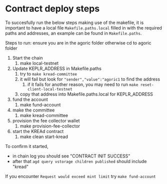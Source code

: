 # Contract deploy steps

To succesfully run the below steps making use of the makefile, it is important to have a local file `Makefile.paths.local` filled in with the required paths and addresses, an example can be found in `Makefile.paths`.

Steps to run:
ensure you are in the agoric folder otherwise cd to agoric folder

1. Start the chain
   1. make local-testnet
2. Update KEPLR_ADDRESS in Makefile.paths
   1. try to `make kread-committee`
   2. it will fail but look for `"sender","value":"agoric1` to find the address
      1. if it fails for another reason, you may need to run `make reset-client-local-testnet`
   3. copy that address into Makefile.paths.local for KEPLR_ADDRESS
3. fund the account
   1. make fund-account
4. make the committee
   1. make kread-committee
5. provision the fee collector wallet
   1. make provision-fee-collector
6. start the KREAd contract
   1. make clean start-kread

To confirm it started,

- in chain log you should see "CONTRACT INIT SUCCESS"
- after that `agd query vstorage children published` should include "kread"

If you encounter `Request would exceed mint limit` try `make fund-account`
